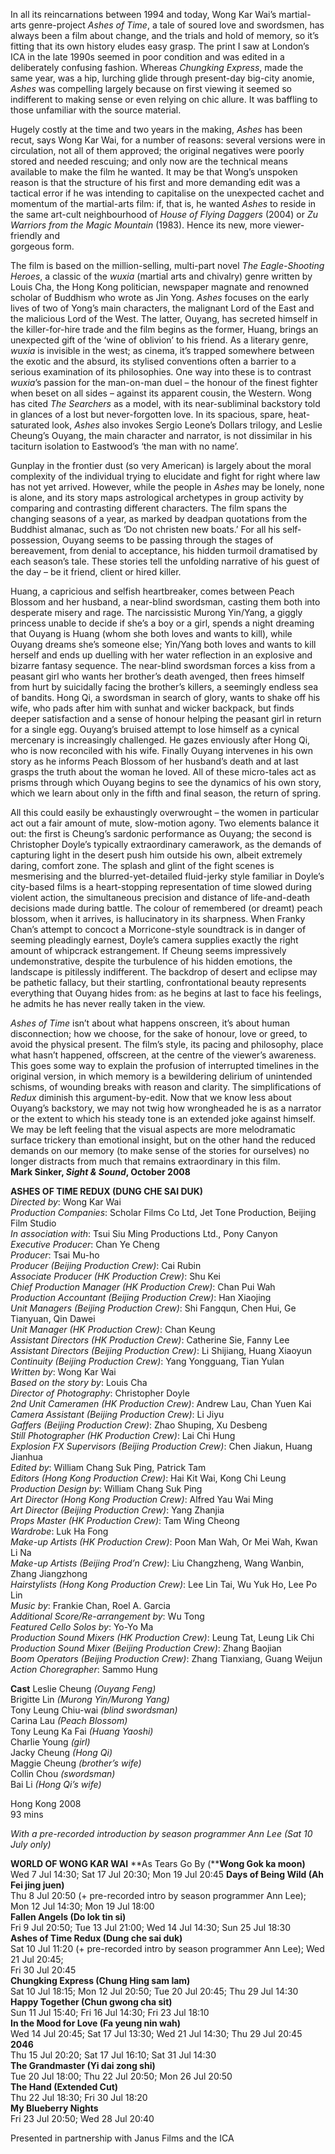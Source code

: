 
In all its reincarnations between 1994 and today, Wong Kar Wai’s martial-arts genre-project _Ashes of Time_, a tale of soured love and swordsmen, has always been a film about change, and the trials and hold of memory, so it’s fitting that its own history eludes easy grasp. The print I saw at London’s ICA in the late 1990s seemed in poor condition and was edited in a deliberately confusing fashion. Whereas _Chungking Express_, made the same year, was a hip, lurching glide through present-day big-city anomie, _Ashes_ was compelling largely because on first viewing it seemed so indifferent to making sense or even relying on chic allure. It was baffling to those unfamiliar with the source material.

Hugely costly at the time and two years in the making, _Ashes_ has been recut, says Wong Kar Wai, for a number of reasons: several versions were in circulation, not all of them approved; the original negatives were poorly stored and needed rescuing; and only now are the technical means available to make the film he wanted. It may be that Wong’s unspoken reason is that the structure of his first and more demanding edit was a tactical error if he was intending to capitalise on the unexpected cachet and momentum of the martial-arts film: if, that is, he wanted _Ashes_ to reside in the same art-cult neighbourhood of _House of Flying Daggers_ (2004) or _Zu Warriors from the Magic Mountain_ (1983). Hence its new, more viewer-friendly and  
gorgeous form.

The film is based on the million-selling, multi-part novel _The Eagle-Shooting Heroes_, a classic of the _wuxia_ (martial arts and chivalry) genre written by Louis Cha, the Hong Kong politician, newspaper magnate and renowned scholar of Buddhism who wrote as Jin Yong. _Ashes_ focuses on the early lives of two of Yong’s main characters, the malignant Lord of the East and the malicious Lord of the West. The latter, Ouyang, has secreted himself in the killer-for-hire trade and the film begins as the former, Huang, brings an unexpected gift of the ‘wine of oblivion’ to his friend. As a literary genre, _wuxia_ is invisible in the west; as cinema, it’s trapped somewhere between the exotic and the absurd, its stylised conventions often a barrier to a serious examination of its philosophies. One way into these is to contrast _wuxia_’s passion for the man-on-man duel – the honour of the finest fighter when beset on all sides – against its apparent cousin, the Western. Wong has cited _The Searchers_ as a model, with its near-subliminal backstory told in glances of a lost but never-forgotten love. In its spacious, spare, heat-saturated look, _Ashes_ also invokes Sergio Leone’s Dollars trilogy, and Leslie Cheung’s Ouyang, the main character and narrator, is not dissimilar in his taciturn isolation to Eastwood’s ‘the man with no name’.

Gunplay in the frontier dust (so very American) is largely about the moral complexity of the individual trying to elucidate and fight for right where law has not yet arrived. However, while the people in _Ashes_ may be lonely, none is alone, and its story maps astrological archetypes in group activity by comparing and contrasting different characters. The film spans the changing seasons of a year, as marked by deadpan quotations from the Buddhist almanac, such as ‘Do not christen new boats.’ For all his self-possession, Ouyang seems to be passing through the stages of bereavement, from denial to acceptance, his hidden turmoil dramatised by each season’s tale. These stories tell the unfolding narrative of his guest of the day – be it friend, client or hired killer.

Huang, a capricious and selfish heartbreaker, comes between Peach Blossom and her husband, a near-blind swordsman, casting them both into desperate misery and rage. The narcissistic Murong Yin/Yang, a giggly princess unable to decide if she’s a boy or a girl, spends a night dreaming that Ouyang is Huang (whom she both loves and wants to kill), while Ouyang dreams she’s someone else; Yin/Yang both loves and wants to kill herself and ends up duelling with her water reflection in an explosive and bizarre fantasy sequence. The near-blind swordsman forces a kiss from a peasant girl who wants her brother’s death avenged, then frees himself from hurt by suicidally facing the brother’s killers, a seemingly endless sea of bandits. Hong Qi, a swordsman in search of glory, wants to shake off his wife, who pads after him with sunhat and wicker backpack, but finds deeper satisfaction and a sense of honour helping the peasant girl in return for a single egg. Ouyang’s bruised attempt to lose himself as a cynical mercenary is increasingly challenged. He gazes enviously after Hong Qi, who is now reconciled with his wife. Finally Ouyang intervenes in his own story as he informs Peach Blossom of her husband’s death and at last grasps the truth about the woman he loved. All of these micro-tales act as prisms through which Ouyang begins to see the dynamics of his own story, which we learn about only in the fifth and final season, the return of spring.

All this could easily be exhaustingly overwrought – the women in particular act out a fair amount of mute, slow-motion agony. Two elements balance it out: the first is Cheung’s sardonic performance as Ouyang; the second is Christopher Doyle’s typically extraordinary camerawork, as the demands of capturing light in the desert push him outside his own, albeit extremely daring, comfort zone. The splash and glint of the fight scenes is mesmerising and the blurred-yet-detailed fluid-jerky style familiar in Doyle’s city-based films is a heart-stopping representation of time slowed during violent action, the simultaneous precision and distance of life-and-death decisions made during battle. The colour of remembered (or dreamt) peach blossom, when it arrives, is hallucinatory in its sharpness. When Franky Chan’s attempt to concoct a Morricone-style soundtrack is in danger of seeming pleadingly earnest, Doyle’s camera supplies exactly the right amount of whipcrack estrangement.  If Cheung seems impressively undemonstrative, despite the turbulence of his hidden emotions, the landscape is pitilessly indifferent. The backdrop of desert and eclipse may be pathetic fallacy, but their startling, confrontational beauty represents everything that Ouyang hides from: as he begins at last to face his feelings, he admits he has never really taken in the view.

_Ashes of Time_ isn’t about what happens onscreen, it’s about human disconnection; how we choose, for the sake of honour, love or greed, to avoid the physical present. The film’s style, its pacing and philosophy, place what hasn’t happened, offscreen, at the centre of the viewer’s awareness. This goes some way to explain the profusion of interrupted timelines in the original version, in which memory is a bewildering delirium of unintended schisms, of wounding breaks with reason and clarity. The simplifications of _Redux_ diminish this argument-by-edit. Now that we know less about Ouyang’s backstory, we may not twig how wrongheaded he is as a narrator or the extent to which his steady tone is an extended joke against himself. We may be left feeling that the visual aspects are more melodramatic surface trickery than emotional insight, but on the other hand the reduced demands on our memory (to make sense of the stories for ourselves) no longer distracts from much that remains extraordinary in this film.<br>
**Mark Sinker, _Sight & Sound_, October 2008**
<br>

**ASHES OF TIME REDUX (DUNG CHE SAI DUK)**<br>
_Directed by_: Wong Kar Wai  
_Production Companies_: Scholar Films Co Ltd, Jet Tone Production, Beijing Film Studio  
_In association with_: Tsui Siu Ming Productions Ltd., Pony Canyon  
_Executive Producer_: Chan Ye Cheng  
_Producer_: Tsai Mu-ho  
_Producer (Beijing Production Crew)_: Cai Rubin  
_Associate Producer (HK Production Crew)_: Shu Kei  
_Chief Production Manager (HK Production Crew)_: Chan Pui Wah  
_Production Accountant (Beijing Production Crew)_: Han Xiaojing  
_Unit Managers (Beijing Production Crew)_: Shi Fangqun, Chen Hui, Ge Tianyuan, Qin Dawei  
_Unit Manager (HK Production Crew)_: Chan Keung  
_Assistant Directors (HK Production Crew)_: Catherine Sie, Fanny Lee  
_Assistant Directors (Beijing Production Crew)_: Li Shijiang, Huang Xiaoyun  
_Continuity (Beijing Production Crew)_: Yang Yongguang, Tian Yulan  
_Written by_: Wong Kar Wai  
_Based on the story by_: Louis Cha  
_Director of Photography_: Christopher Doyle  
_2nd Unit Cameramen (HK Production Crew)_: Andrew Lau, Chan Yuen Kai  
_Camera Assistant (Beijing Production Crew)_: Li Jiyu  
_Gaffers (Beijing Production Crew)_: Zhao Shuping, Xu Desbeng  
_Still Photographer (HK Production Crew)_: Lai Chi Hung  
_Explosion FX Supervisors (Beijing Production Crew)_: Chen Jiakun, Huang Jianhua  
_Edited by_: William Chang Suk Ping, Patrick Tam  
_Editors (Hong Kong Production Crew)_: Hai Kit Wai, Kong Chi Leung  
_Production Design by_: William Chang Suk Ping  
_Art Director (Hong Kong Production Crew)_:
Alfred Yau Wai Ming  
_Art Director (Beijing Production Crew)_: Yang Zhanjia  
_Props Master (HK Production Crew)_: Tam Wing Cheong  
_Wardrobe_: Luk Ha Fong  
_Make-up Artists (HK Production Crew)_: Poon Man Wah, Or Mei Wah, Kwan Li Na  
_Make-up Artists (Beijing Prod’n Crew)_: Liu Changzheng, Wang Wanbin, Zhang Jiangzhong  
_Hairstylists (Hong Kong Production Crew)_: Lee Lin Tai, Wu Yuk Ho, Lee Po Lin  
_Music by_: Frankie Chan, Roel A. Garcia  
_Additional Score/Re-arrangement by_: Wu Tong  
_Featured Cello Solos by_: Yo-Yo Ma  
_Production Sound Mixers (HK Production Crew)_: Leung Tat, Leung Lik Chi  
_Production Sound Mixer (Beijing Production Crew)_: Zhang Baojian  
_Boom Operators (Beijing Production Crew)_: Zhang Tianxiang, Guang Weijun  
_Action Choregrapher_: Sammo Hung <br>

**Cast**
Leslie Cheung _(Ouyang Feng)_  
Brigitte Lin _(Murong Yin/Murong Yang)_  
Tony Leung Chiu-wai _(blind swordsman)_  
Carina Lau _(Peach Blossom)_  
Tony Leung Ka Fai _(Huang Yaoshi)_  
Charlie Young _(girl)_  
Jacky Cheung _(Hong Qi)_  
Maggie Cheung _(brother’s wife)_  
Collin Chou _(swordsman)_  
Bai Li _(Hong Qi’s wife)_

Hong Kong 2008<br>
 93 mins

_With a pre-recorded introduction by season programmer Ann Lee (Sat 10 July only)_<br>

**WORLD OF WONG KAR WAI**
**As Tears Go By (****Wong Gok ka moon)**
Wed 7 Jul 14:30; Sat 17 Jul 20:30;  Mon 19 Jul 20:45
**Days of Being Wild (Ah Fei jing juen)**<br>
Thu 8 Jul 20:50 (+ pre-recorded intro by season programmer Ann Lee); Mon 12 Jul 14:30;  Mon 19 Jul 18:00<br>
**Fallen Angels (Do lok tin si)**<br>
Fri 9 Jul 20:50; Tue 13 Jul 21:00; Wed 14 Jul 14:30; Sun 25 Jul 18:30<br>
**Ashes of Time Redux (Dung che sai duk)**<br>
Sat 10 Jul 11:20 (+ pre-recorded intro by season programmer Ann Lee); Wed 21 Jul 20:45;  
Fri 30 Jul 20:45<br>
**Chungking Express (Chung Hing sam lam)**<br>
Sat 10 Jul 18:15; Mon 12 Jul 20:50;  Tue 20 Jul 20:45; Thu 29 Jul 14:30<br>
**Happy Together (Chun gwong cha sit)**<br>
Sun 11 Jul 15:40; Fri 16 Jul 14:30; Fri 23 Jul 18:10<br>
**In the Mood for Love (Fa yeung nin wah)**<br>
Wed 14 Jul 20:45; Sat 17 Jul 13:30;  Wed 21 Jul 14:30; Thu 29 Jul 20:45<br>
**2046**<br>
Thu 15 Jul 20:20; Sat 17 Jul 16:10; Sat 31 Jul 14:30<br>
**The Grandmaster (Yi dai zong shi)**<br>
Tue 20 Jul 18:00; Thu 22 Jul 20:50;  Mon 26 Jul 20:50<br>
**The Hand (Extended Cut)**<br>
Thu 22 Jul 18:30; Fri 30 Jul 18:20<br>
**My Blueberry Nights**<br>
Fri 23 Jul 20:50; Wed 28 Jul 20:40<br>

Presented in partnership with Janus Films 
and the ICA<br>
<!--stackedit_data:
eyJoaXN0b3J5IjpbMTUyMjQyMDIyOF19
-->
